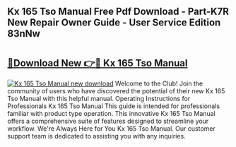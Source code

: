 ## Kx 165 Tso Manual Free Pdf Download - Part-K7R New Repair Owner Guide - User Service Edition 83nNw

# <h2><a href="http://bc50418.oget.top/?id=Kx+165+Tso+Manual">🔗Download New 👉🔴 Kx 165 Tso Manual</a></h2>

[![Kx 165 Tso Manual new download](https://i.imgur.com/5g1atiW.png)](http://bc50418.oget.top/?id=Kx+165+Tso+Manual)
Welcome to the Club! Join the community of users who have discovered the potential of their new Kx 165 Tso Manual with this helpful manual. Operating Instructions for Professionals Kx 165 Tso Manual This guide is intended for professionals familiar with product type operation. This innovative Kx 165 Tso Manual offers a comprehensive suite of features designed to streamline your workflow. We're Always Here for You Kx 165 Tso Manual. Our customer support team is dedicated to assisting you with any inquiries.
